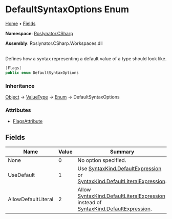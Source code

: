 # DefaultSyntaxOptions Enum

[Home](../../../README.md) &#x2022; [Fields](#fields)

**Namespace**: [Roslynator.CSharp](../README.md)

**Assembly**: Roslynator\.CSharp\.Workspaces\.dll

\
Defines how a syntax representing a default value of a type should look like\.

```csharp
[Flags]
public enum DefaultSyntaxOptions
```

### Inheritance

[Object](https://docs.microsoft.com/en-us/dotnet/api/system.object) &#x2192; [ValueType](https://docs.microsoft.com/en-us/dotnet/api/system.valuetype) &#x2192; [Enum](https://docs.microsoft.com/en-us/dotnet/api/system.enum) &#x2192; DefaultSyntaxOptions

### Attributes

* [FlagsAttribute](https://docs.microsoft.com/en-us/dotnet/api/system.flagsattribute)

## Fields

| Name | Value | Summary |
| ---- | ----- | ------- |
| None | 0 | No option specified\. |
| UseDefault | 1 | Use [SyntaxKind.DefaultExpression](https://docs.microsoft.com/en-us/dotnet/api/microsoft.codeanalysis.csharp.syntaxkind.defaultexpression) or [SyntaxKind.DefaultLiteralExpression](https://docs.microsoft.com/en-us/dotnet/api/microsoft.codeanalysis.csharp.syntaxkind.defaultliteralexpression)\. |
| AllowDefaultLiteral | 2 | Allow [SyntaxKind.DefaultLiteralExpression](https://docs.microsoft.com/en-us/dotnet/api/microsoft.codeanalysis.csharp.syntaxkind.defaultliteralexpression) instead of [SyntaxKind.DefaultExpression](https://docs.microsoft.com/en-us/dotnet/api/microsoft.codeanalysis.csharp.syntaxkind.defaultexpression)\. |

